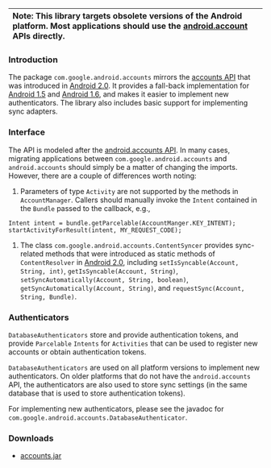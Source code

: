 | **Note**: This library targets obsolete versions of the Android platform. Most applications should use the [android.account](http://developer.android.com/reference/android/accounts/package-summary.html) APIs directly. |
|:--------------------------------------------------------------------------------------------------------------------------------------------------------------------------------------------------------------------------|

### Introduction ###

The package `com.google.android.accounts` mirrors the [accounts API](http://developer.android.com/reference/android/accounts/package-summary.html) that was introduced in [Android 2.0](http://developer.android.com/sdk/android-2.0.html).  It provides a fall-back implementation for [Android 1.5](http://developer.android.com/sdk/android-1.5.html) and [Android 1.6](http://developer.android.com/sdk/android-1.6.html), and makes it easier to implement new authenticators.  The library also includes basic support for implementing sync adapters.

### Interface ###

The API is modeled after the [android.accounts API](http://developer.android.com/reference/android/accounts/package-summary.html).  In many cases, migrating applications between `com.google.android.accounts` and `android.accounts` should simply be a matter of changing the imports.  However, there are a couple of differences worth noting:
  1. Parameters of type `Activity` are not supported by the methods in `AccountManager`.  Callers should manually invoke the `Intent` contained in the `Bundle` passed to the callback, e.g.,
```
Intent intent = bundle.getParcelable(AccountManger.KEY_INTENT);
startActivityForResult(intent, MY_REQUEST_CODE);
```
  1. The class `com.google.android.accounts.ContentSyncer` provides sync-related methods that were introduced as static methods of `ContentResolver` in [Android 2.0](http://developer.android.com/sdk/android-2.0.html), including `setIsSyncable(Account, String, int)`, `getIsSyncable(Account, String)`, `setSyncAutomatically(Account, String, boolean)`, `getSyncAutomatically(Account, String)`, and `requestSync(Account, String, Bundle)`.

### Authenticators ###

`DatabaseAuthenticators` store and provide authentication tokens, and provide `Parcelable` `Intents` for `Activities` that can be used to register new accounts or obtain authentication tokens.

`DatabaseAuthenticators` are used on all platform versions to implement new authenticators.  On older platforms that do not have the `android.accounts` API, the authenticators are also used to store sync settings (in the same database that is used to store authentication tokens).

For implementing new authenticators, please see the javadoc for `com.google.android.accounts.DatabaseAuthenticator`.

### Downloads ###
  * [accounts.jar](http://downloads.libs-for-android.googlecode.com/git/accounts.jar)